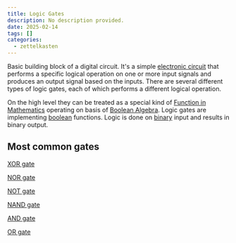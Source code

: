 ```yaml
---
title: Logic Gates
description: No description provided.
date: 2025-02-14
tags: []
categories:
  - zettelkasten
---
```


Basic building block of a digital circuit. It's a simple [electronic circuit](electronic%20circuit) that performs a specific logical operation on one or more input signals and produces an output signal based on the inputs. There are several different types of logic gates, each of which performs a different logical operation. 

On the high level they can be treated as a special kind of [Function in Mathematics](Function%20in%20Mathematics.md) operating on basis of [Boolean Algebra](Boolean%20Algebra.md). Logic gates are implementing [boolean](boolean) functions. Logic is done on [binary](binary) input and results in binary output.

## Most common gates

[XOR gate](XOR%20gate.md)

[NOR gate](NOR%20gate.md)

[NOT gate](NOT%20gate.md)

[NAND gate](NAND%20gate.md)

[AND gate](AND%20gate.md)

[OR gate](OR%20gate.md)
